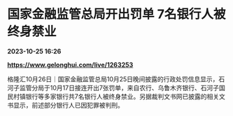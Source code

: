 # 国家金融监管总局开出罚单 7名银行人被终身禁业

**2023-10-25 16:26**

**https://www.gelonghui.com/live/1263253**

格隆汇10月26日｜国家金融监管总局10月25日晚间披露的行政处罚信息显示，石河子监管分局于10月17日接连开出7张罚单，来自农行、乌鲁木齐银行、石河子国民村镇银行等多家银行共7名银行人被终身禁业。另据裁判文书网已披露的相关文书显示，前述部分银行人已因犯罪被判刑。